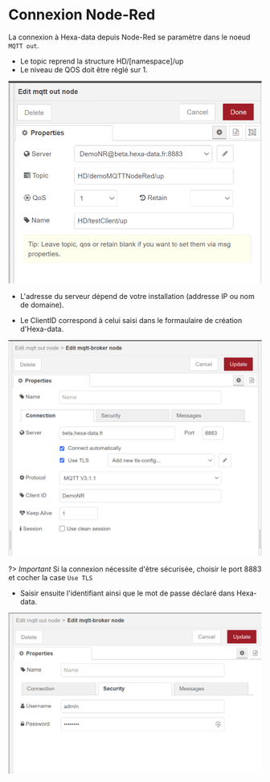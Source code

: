 # Connexion Node-Red

La connexion à Hexa-data depuis Node-Red se paramètre dans le noeud ```MQTT out```.

* Le topic reprend la structure HD/[namespace]/up
* Le niveau de QOS doit être réglé sur 1.

![MQTT Out](./_medias/formNodeRed0.png ':size=50%')

* L'adresse du serveur dépend de votre installation (addresse IP ou nom de domaine).

* Le ClientID correspond à celui saisi dans le formaulaire de création d'Hexa-data.

![Connexion MQTT Node-Red](./_medias/formNodeRed1.png ':size=50%')

?> _Important_ Si la connexion nécessite d'être sécurisée, choisir le port 8883 et cocher la case ```Use TLS```

* Saisir ensuite l'identifiant ainsi que le mot de passe déclaré dans Hexa-data.

![Connexion MQTT Node-Red](./_medias/formNodeRed2.png ':size=50%')
